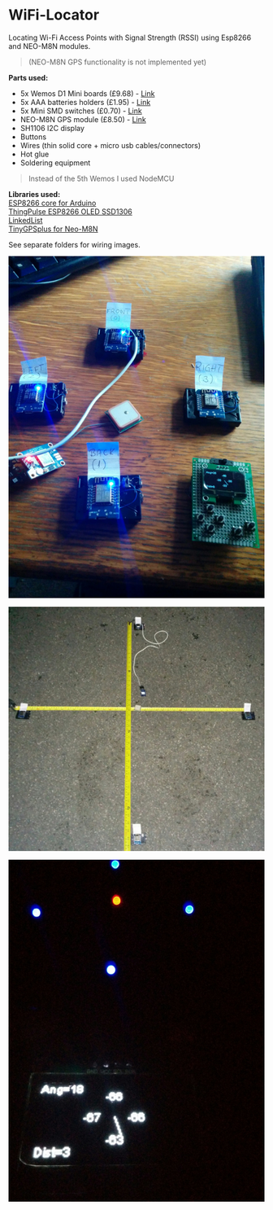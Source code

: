 # WiFi-Locator
Locating Wi-Fi Access Points with Signal Strength (RSSI) using Esp8266 and NEO-M8N modules. 
> (NEO-M8N GPS functionality is not implemented yet)


**Parts used:**  
- 5x Wemos D1 Mini boards (£9.68) - [Link](https://www.ebay.co.uk/itm/D1-Mini-NodeMCU-Lua-ESP8266-ESP-12-WeMos-D1-Mini-WIFI-4M-Bytes-Module/272253589592)  
- 5x AAA batteries holders (£1.95) - [Link](https://www.ebay.co.uk/itm/1-8-AAA-Battery-Holder-Box-with-Switch-PP3-Clip-Wire-Solder-Tags-JR-Lead/121729965773)  
- 5x Mini SMD switches (£0.70) - [Link](https://www.aliexpress.com/item/10PCS-YT2024Y-MSS22D18-MINI-Miniature-SMD-Slide-Switch-2P2T-6Pin-for-DIY-Electronic-Accessories-High-Quality/32826876349.html)  
- NEO-M8N GPS module (£8.50) - [Link](https://www.aliexpress.com/item/Free-Shipping-GPSV3-M8N-ublox-NEO-M8N-001-eighth-Beidou-GPS-module-APM-MWC-flight-control/32822894266.html)  
- SH1106 I2C display   
- Buttons  
- Wires (thin solid core + micro usb cables/connectors)  
- Hot glue  
- Soldering equipment  
> Instead of the 5th Wemos I used NodeMCU  


**Libraries used:**  
[ESP8266 core for Arduino](https://github.com/esp8266/Arduino)  
[ThingPulse ESP8266 OLED SSD1306](https://github.com/ThingPulse/esp8266-oled-ssd1306)  
[LinkedList](https://github.com/ivanseidel/LinkedList)  
[TinyGPSplus for Neo-M8N](https://github.com/SensorsIot/TinyGPSplus-for-Neo-M8N)  

See separate folders for wiring images.  


![](https://github.com/michalmonday/WiFi-Locator/blob/master/pics/all_parts.jpg)

![](https://github.com/michalmonday/WiFi-Locator/blob/master/pics/placement_measure.jpg)

![](https://github.com/michalmonday/WiFi-Locator/blob/master/pics/test_behind.jpg)
